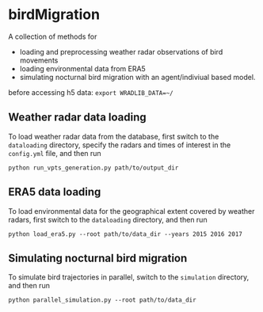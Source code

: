 # birdMigration

A collection of methods for 
- loading and preprocessing weather radar observations of bird movements
- loading environmental data from ERA5
- simulating nocturnal bird migration with an agent/indiviual based model.

before accessing h5 data: `export WRADLIB_DATA=~/`

## Weather radar data loading
To load weather radar data from the database, first switch to the `dataloading` directory, 
specify the radars and times of interest in the `config.yml` file, and then run
```
python run_vpts_generation.py path/to/output_dir
```

## ERA5 data loading
To load environmental data for the geographical extent covered by weather radars, first switch to the 
`dataloading` directory, and then run
```
python load_era5.py --root path/to/data_dir --years 2015 2016 2017
```

## Simulating nocturnal bird migration
To simulate bird trajectories in parallel, switch to the `simulation` directory,
and then run
```
python parallel_simulation.py --root path/to/data_dir
```
